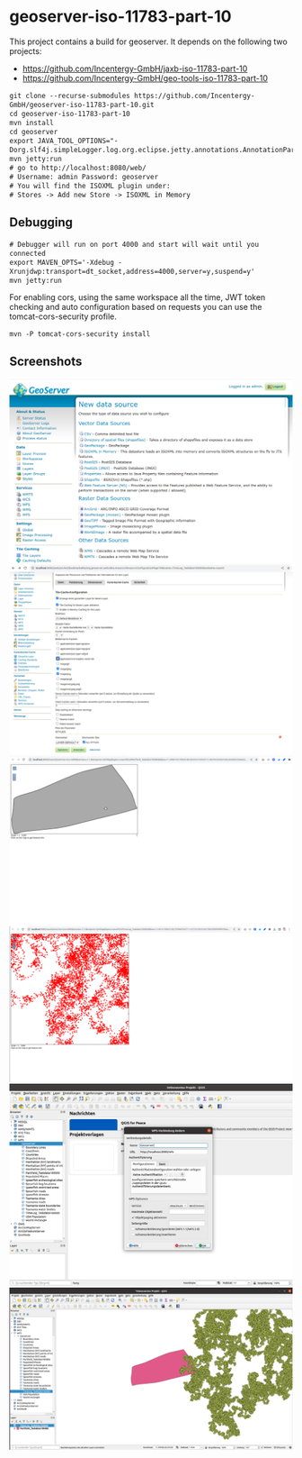 # geoserver-iso-11783-part-10

This project contains a build for geoserver. It depends on the following two projects:

 * https://github.com/Incentergy-GmbH/jaxb-iso-11783-part-10
 * https://github.com/Incentergy-GmbH/geo-tools-iso-11783-part-10

```
git clone --recurse-submodules https://github.com/Incentergy-GmbH/geoserver-iso-11783-part-10.git
cd geoserver-iso-11783-part-10
mvn install
cd geoserver 
export JAVA_TOOL_OPTIONS="-Dorg.slf4j.simpleLogger.log.org.eclipse.jetty.annotations.AnnotationParser=ERROR"
mvn jetty:run
# go to http://localhost:8080/web/
# Username: admin Password: geoserver
# You will find the ISOXML plugin under:
# Stores -> Add new Store -> ISOXML in Memory
```

## Debugging

```
# Debugger will run on port 4000 and start will wait until you connected
export MAVEN_OPTS='-Xdebug -Xrunjdwp:transport=dt_socket,address=4000,server=y,suspend=y'
mvn jetty:run
```

For enabling cors, using the same workspace all the time, JWT token checking and auto configuration based on requests you can use the tomcat-cors-security profile.

```
mvn -P tomcat-cors-security install
```

## Screenshots

![](img/new-data-store.png)
![](img/vector-tiles.png)
![](img/PFD.png)
![](img/Timelog.png)
![](img/geoserver-config-qgis.png)
![](img/qgis.png)